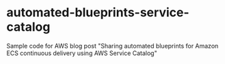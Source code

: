 # automated-blueprints-service-catalog
Sample code for AWS blog post "Sharing automated blueprints for Amazon ECS continuous delivery using AWS Service Catalog"
